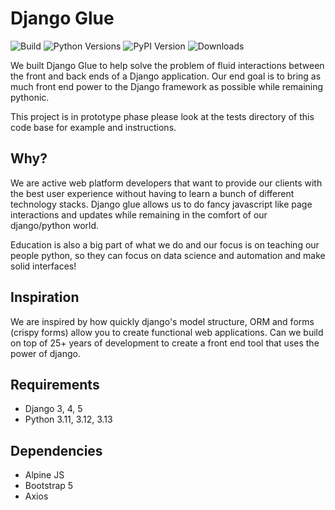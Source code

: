 # Django Glue

![Build](https://img.shields.io/github/actions/workflow/status/stratusadv/django-glue/run_tests.yml)
![Python Versions](https://img.shields.io/pypi/pyversions/django-glue)
![PyPI Version](https://img.shields.io/pypi/v/django-glue)
![Downloads](https://img.shields.io/pypi/dm/django-glue)

We built Django Glue to help solve the problem of fluid interactions between the front and back ends of a Django application.
Our end goal is to bring as much front end power to the Django framework as possible while remaining pythonic.

This project is in prototype phase please look at the tests directory of this code base for example and instructions.

## Why?
We are active web platform developers that want to provide our clients with the best user experience without having to learn a bunch of different technology stacks.
Django glue allows us to do fancy javascript like page interactions and updates while remaining in the comfort of our django/python world.

Education is also a big part of what we do and our focus is on teaching our people python, so they can focus on data science and automation and make solid interfaces! 

## Inspiration
We are inspired by how quickly django's model structure, ORM and forms (crispy forms) allow you to create functional web applications.
Can we build on top of 25+ years of development to create a front end tool that uses the power of django.

## Requirements
- Django 3, 4, 5
- Python 3.11, 3.12, 3.13

## Dependencies
- Alpine JS
- Bootstrap 5
- Axios


